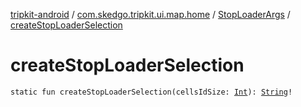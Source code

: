 [tripkit-android](../../index.md) / [com.skedgo.tripkit.ui.map.home](../index.md) / [StopLoaderArgs](index.md) / [createStopLoaderSelection](./create-stop-loader-selection.md)

# createStopLoaderSelection

`static fun createStopLoaderSelection(cellsIdSize: `[`Int`](https://kotlinlang.org/api/latest/jvm/stdlib/kotlin/-int/index.html)`): `[`String`](https://kotlinlang.org/api/latest/jvm/stdlib/kotlin/-string/index.html)`!`